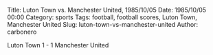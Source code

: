 Title: Luton Town vs. Manchester United, 1985/10/05
Date: 1985/10/05 00:00
Category: sports
Tags: football, football scores, Luton Town, Manchester United
Slug: luton-town-vs-manchester-united
Author: carbonero


Luton Town 1 - 1 Manchester United
